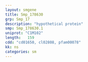 ```yaml
---
layout: smgene
title: Smp_178630
grp: Smp_17
description: "hypothetical protein"
smp: Smp_178630.1
uniprot: "C1M102"
length:   159
cdd: "cd01650, cl02808, pfam00078"
kk: ns
categories: sm
---
```

